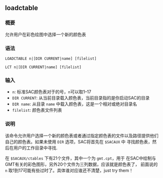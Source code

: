 ## loadctable

### 概要

允许用户在彩色绘图中选择一个新的颜色表

### 语法

``` {.bash}
LOADCTABLE n|[DIR CURRENT|name] [filelist]
```
``` {.bash}
LCT n|[DIR CURRENT|name] [filelist]
```

### 输入

- `n`: 标准SAC颜色表对于的号，`n`可以取1–17
- `DIR CURRENT`: 从当前目录载入颜色表，当前目录指的是你启动SAC的目录
- `DIR name`: 从目录 `name` 中载入颜色表，这是一个相对或绝对目录名
- `filelist`: 颜色表文件列表

### 说明

该命令允许用户选择一个新的颜色表或者通过指定颜色表的文件以及路径提供他们
自己的颜色表。如果未使用 `DIR` 选项，SAC将首先在 `$SACAUX` 中
寻找颜色表，然后在用户的工作目录中寻找.

在 `$SACAUX/ctables` 下有21个文件，其中一个为 `gmt.cpt`，用于
在SAC中绘制与GMT有关的彩色图形，另外20个文件为三列数据，应该就是颜色表了，
前面说的 `n` 取1到17可能有些过时了。具体谁对应谁还不清楚，just try
them！
